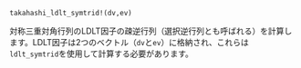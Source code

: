 ```
takahashi_ldlt_symtrid!(dv,ev)
```

対称三重対角行列のLDLT因子の疎逆行列（選択逆行列とも呼ばれる）を計算します。LDLT因子は2つのベクトル（`dv`と`ev`）に格納され、これらは`ldlt_symtrid`を使用して計算する必要があります。
